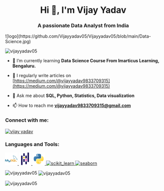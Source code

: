 <h1 align="center">Hi 👋, I'm Vijay Yadav</h1>
<h3 align="center">A passionate Data Analyst from India</h3>
![logo](https://github.com/Vijayyadav05/Vijayyadav05/blob/main/Data-Science.jpg)
<p align="left"> <img src="https://komarev.com/ghpvc/?username=vijayyadav05&label=Profile%20views&color=0e75b6&style=flat" alt="vijayyadav05" /> </p>

- 🌱 I’m currently learning **Data Science Course From Imarticus Learning, Bengaluru.**

- 📝 I regularly write articles on [https://medium.com/@vijayyadav9833709315](https://medium.com/@vijayyadav9833709315)

- 💬 Ask me about **SQL, Python, Statistics, Data visualization**

- 📫 How to reach me **vijayyadav9833709315@gmail.com**

<h3 align="left">Connect with me:</h3>
<p align="left">
<a href="https://linkedin.com/in/vijay yadav" target="blank"><img align="center" src="https://raw.githubusercontent.com/rahuldkjain/github-profile-readme-generator/master/src/images/icons/Social/linked-in-alt.svg" alt="vijay yadav" height="30" width="40" /></a>
</p>

<h3 align="left">Languages and Tools:</h3>
<p align="left"> <a href="https://www.mysql.com/" target="_blank" rel="noreferrer"> <img src="https://raw.githubusercontent.com/devicons/devicon/master/icons/mysql/mysql-original-wordmark.svg" alt="mysql" width="40" height="40"/> </a> <a href="https://pandas.pydata.org/" target="_blank" rel="noreferrer"> <img src="https://raw.githubusercontent.com/devicons/devicon/2ae2a900d2f041da66e950e4d48052658d850630/icons/pandas/pandas-original.svg" alt="pandas" width="40" height="40"/> </a> <a href="https://www.python.org" target="_blank" rel="noreferrer"> <img src="https://raw.githubusercontent.com/devicons/devicon/master/icons/python/python-original.svg" alt="python" width="40" height="40"/> </a> <a href="https://scikit-learn.org/" target="_blank" rel="noreferrer"> <img src="https://upload.wikimedia.org/wikipedia/commons/0/05/Scikit_learn_logo_small.svg" alt="scikit_learn" width="40" height="40"/> </a> <a href="https://seaborn.pydata.org/" target="_blank" rel="noreferrer"> <img src="https://seaborn.pydata.org/_images/logo-mark-lightbg.svg" alt="seaborn" width="40" height="40"/> </a> </p>

<p><img align="left" src="https://github-readme-stats.vercel.app/api/top-langs?username=vijayyadav05&show_icons=true&locale=en&layout=compact" alt="vijayyadav05" /></p>

<p>&nbsp;<img align="center" src="https://github-readme-stats.vercel.app/api?username=vijayyadav05&show_icons=true&locale=en" alt="vijayyadav05" /></p>

<p><img align="center" src="https://github-readme-streak-stats.herokuapp.com/?user=vijayyadav05&" alt="vijayyadav05" /></p>

